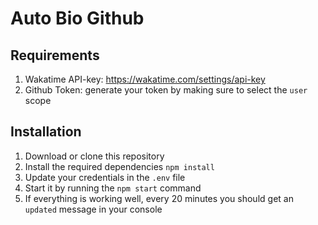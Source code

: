 # Auto Bio Github

## Requirements
1. Wakatime API-key:  https://wakatime.com/settings/api-key
2. Github Token: generate your token by making sure to select the ``user`` scope

## Installation
1. Download or clone this repository
2. Install the required dependencies ``npm install``
3. Update your credentials in the ``.env`` file
4. Start it by running the ``npm start`` command
5. If everything is working well, every 20 minutes you should get an ``updated`` message in your console
 
